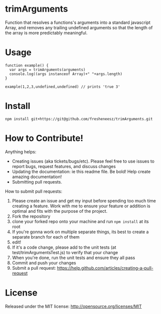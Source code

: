 trimArguments
=============

Function that resolves a functions's arguments into a standard javascript Array, and removes any trailing undefined arguments so that the length of the array is more predictably meaningful.

Usage
=====
```
function example() { 
  var args = trimArguments(arguments)
  console.log((args instanceof Array)+" "+args.length)
}

example(1,2,3,undefined,undefined) // prints 'true 3'
```

Install
=======

```
npm install git+https://git@github.com/fresheneesz/trimArguments.git
```

How to Contribute!
============

Anything helps:

* Creating issues (aka tickets/bugs/etc). Please feel free to use issues to report bugs, request features, and discuss changes
* Updating the documentation: ie this readme file. Be bold! Help create amazing documentation!
* Submitting pull requests.

How to submit pull requests:

1. Please create an issue and get my input before spending too much time creating a feature. Work with me to ensure your feature or addition is optimal and fits with the purpose of the project.
2. Fork the repository
3. clone your forked repo onto your machine and run `npm install` at its root
4. If you're gonna work on multiple separate things, its best to create a separate branch for each of them
5. edit!
6. If it's a code change, please add to the unit tests (at test/trimArgumentsTest.js) to verify that your change
7. When you're done, run the unit tests and ensure they all pass
8. Commit and push your changes
9. Submit a pull request: https://help.github.com/articles/creating-a-pull-request

License
=======
Released under the MIT license: http://opensource.org/licenses/MIT